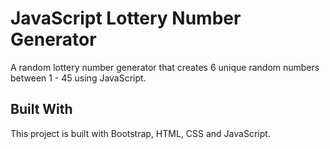 # JavaScript Lottery Number Generator
A random lottery number generator that creates 6 unique random numbers between 1 - 45 using JavaScript.
## Built With
This project is built with Bootstrap, HTML, CSS and JavaScript.
